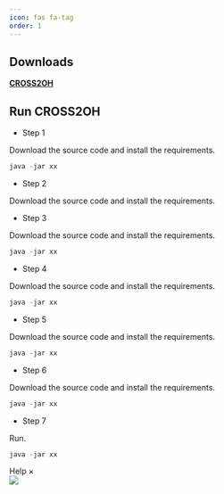 ```yaml
---
icon: fas fa-tag
order: 1
---
```


## Downloads
<!-- (https://github.com/Piecer-plc/piecer-plc) -->
[**CROSS2OH**](https://github.com/CROSS2OH/CROSS2OH.github.io)
## Run CROSS2OH
- Step 1

Download the source code and install the requirements.
```java
java -jar xx
```
- Step 2


Download the source code and install the requirements.
- Step 3

Download the source code and install the requirements.

```java
java -jar xx
```
- Step 4

Download the source code and install the requirements.
```java
java -jar xx
```
- Step 5

Download the source code and install the requirements.
```java
java -jar xx
```
- Step 6

Download the source code and install the requirements.
```java
java -jar xx
```
- Step 7

Run.
```java
java -jar xx
```
<div id="d-help-win" class="d-help-win" >
    <div id="win-title">Help
        <span id="d-help-colse" clss="close_2" class="close_2">
            × 
        </span>
    </div>
    <div id="win-content">
        <!-- 我们提供了xxx数据集。
        1.
        2.
        3.
        4.
        查看详细复现结果：
        动图！ -->
        <img src="/assets/images/Pipeline-Bug.gif">
    </div>
</div>
 <div id="d-help-win" class="d-help-win" style="display: none;">
      <div id="win-title">Help
          <span id="d-help-colse" clss="close_2" class="close_2">
              × 
          </span>
      </div>
      <div id="win-content">
          <blockquote class="prompt-tip"><div><p> We provide a list of PLC issues captured by us in real-world pipelines and popular ML libraries.</p></div></blockquote>
          <div>
              <ol>
                  <li>Go to <strong><font color="#FF0000">Empirical Findings</font></strong> page</li>
                  <li>Select a bug and click on <strong><font color="#FF0000">reproduce result link</font></strong>.</li>
                  <li>You can find the reproduction results of each version and the related reproduction code.</li></ol>
          </div>
          <!-- 我们提供了xxx数据集。
          1.
          2.
          3.
          4.
          查看详细复现结果：
          动图！ -->
          <img src="/assets/images/Pipeline-Bug.gif" alt="avatar">
      </div>
  </div>